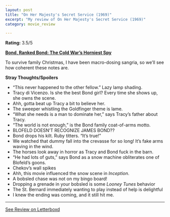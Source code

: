```yaml
---
layout: post
title: "On Her Majesty's Secret Service (1969)"
excerpt: "My review of On Her Majesty's Secret Service (1969)"
category: movie_review

---
```


**Rating:** 3.5/5

<b><a href="https://boxd.it/r6gwI">Bond, Ranked Bond: The Cold War’s Horniest Spy</a></b>

To survive family Christmas, I have been macro-dosing sangria, so we’ll see how coherent these notes are.

<b>Stray Thoughts/Spoilers</b>
* “This never happened to the other fellow.” Lazy lamp shading.
* Tracy di Vicenzo. Is she the best Bond girl? Every time she shows up, she owns the scene.
* Ahh, gotta beat up Tracy a bit to believe her.
* The sweeper whistling the Goldfinger theme is lame.
* “What she needs is a man to dominate her,” says Tracy’s father about Tracy.
* “The world is not enough,” is the Bond family coat-of-arms motto.
* BLOFELD DOESN’T RECOGNIZE JAMES BOND??
* Bond drops his kilt. Ruby titters. “It’s true!”
* We watched that dummy fall into the crevasse for so long! It’s fake arms waving in the wind.
* The horses look away in horror as Tracy and Bond fuck in the barn.
* “He had lots of guts,” says Bond as a snow machine obliterates one of Blofeld’s goons.
* Chekov’s wall spikes
* Ahh, this movie influenced the snow scene in <i>Inception</i>.
* A bobsled chase was not on my bingo board!
* Dropping a grenade in your bobsled is some <i>Looney Tunes</i> behavior
* The St. Bernard immediately wanting to play instead of help is delightful
* I knew the ending was coming, and it still hit me.

<hr>

[See Review on Letterboxd](https://boxd.it/5oTmXF)
